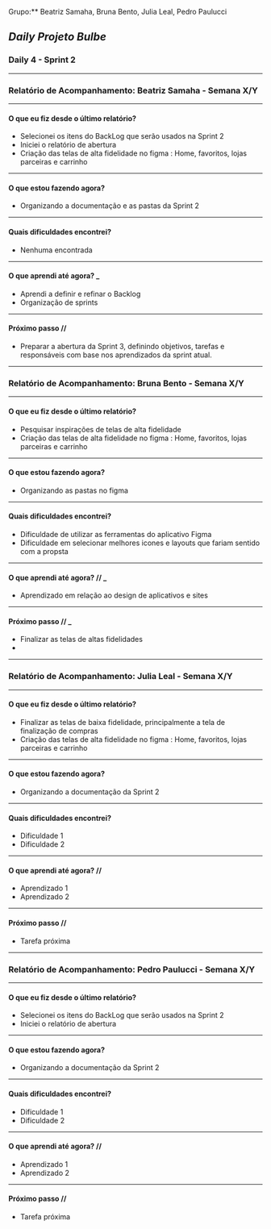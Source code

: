 Grupo:** Beatriz Samaha, Bruna Bento, Julia Leal, Pedro Paulucci  
## *Daily Projeto Bulbe*

### Daily 4 - Sprint 2

---

### **Relatório de Acompanhamento: Beatriz Samaha - Semana X/Y**

---

#### **O que eu fiz desde o último relatório?**

- Selecionei os itens do BackLog que serão usados na Sprint 2  
- Iniciei o relatório de abertura  
- Criação das telas de alta fidelidade no figma : Home, favoritos, lojas parceiras e carrinho 

---

#### **O que estou fazendo agora?**

- Organizando a documentação e as pastas da Sprint 2

---

#### **Quais dificuldades encontrei?**

- Nenhuma encontrada 

---

#### **O que aprendi até agora?** _

- Aprendi a definir e refinar o Backlog 
- Organização de sprints 

---

#### **Próximo passo //**

- Preparar a abertura da Sprint 3, definindo objetivos, tarefas e responsáveis com base nos aprendizados da sprint atual.

---





### **Relatório de Acompanhamento: Bruna Bento - Semana X/Y**

---

#### **O que eu fiz desde o último relatório?**

- Pesquisar inspirações de telas de alta fidelidade
- Criação das telas de alta fidelidade no figma : Home, favoritos, lojas parceiras e carrinho 


---

#### **O que estou fazendo agora?**

- Organizando as pastas no figma 

---

#### **Quais dificuldades encontrei?**

-  Dificuldade de utilizar as ferramentas do aplicativo Figma 
-  Dificuldade em selecionar melhores icones e layouts que fariam sentido com a propsta 

---

#### **O que aprendi até agora? //** _

- Aprendizado em relação ao design de aplicativos e sites 

---

#### **Próximo passo //** _

- Finalizar as telas de altas fidelidades 
- 

---





### **Relatório de Acompanhamento: Julia Leal - Semana X/Y**

---

#### **O que eu fiz desde o último relatório?**

- Finalizar as telas de baixa fidelidade, principalmente a tela de finalização de compras 
- Criação das telas de alta fidelidade no figma : Home, favoritos, lojas parceiras e carrinho 

---

#### **O que estou fazendo agora?**

- Organizando a documentação da Sprint 2

---

#### **Quais dificuldades encontrei?**

- Dificuldade 1  
- Dificuldade 2  

---

#### **O que aprendi até agora? //** 

- Aprendizado 1  
- Aprendizado 2  

---

#### **Próximo passo //** 

- Tarefa próxima

---









### **Relatório de Acompanhamento: Pedro Paulucci - Semana X/Y**

---

#### **O que eu fiz desde o último relatório?**

- Selecionei os itens do BackLog que serão usados na Sprint 2  
- Iniciei o relatório de abertura  

---

#### **O que estou fazendo agora?**

- Organizando a documentação da Sprint 2

---

#### **Quais dificuldades encontrei?**

- Dificuldade 1  
- Dificuldade 2  

---

#### **O que aprendi até agora? //** 

- Aprendizado 1  
- Aprendizado 2  

---

#### **Próximo passo //** 

- Tarefa próxima


